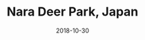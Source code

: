 ---
title: Nara Deer Park, Japan
date: 2018-10-30
countries:
  - Japan
resources:
  - src: feature.jpg
    params: 
      weight: 0
  - src: DSCF1795.jpg
    params: 
      weight: 1
  - src: DSCF1703.jpg
    params: 
      weight: 2
  - src: DSCF1680.jpg
    params: 
      weight: 3
  - src: DSCF1969.jpg
    params: 
      weight: 4
---